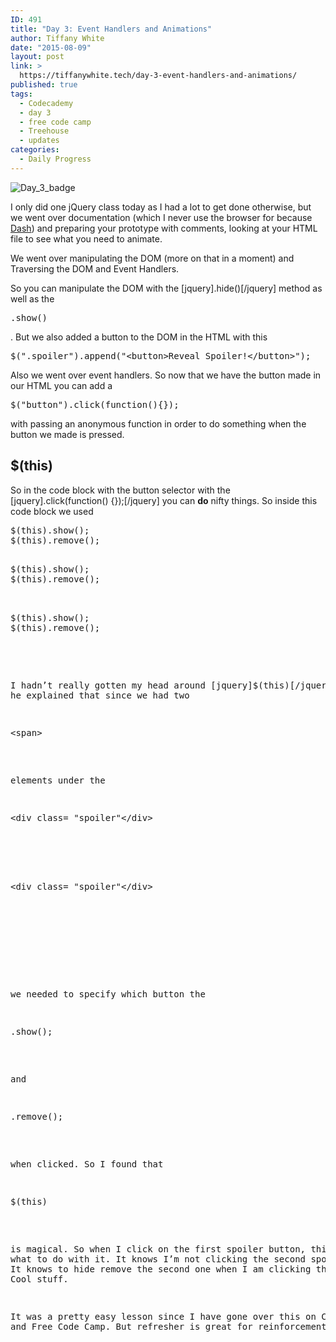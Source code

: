 ```yaml
---
ID: 491
title: "Day 3: Event Handlers and Animations"
author: Tiffany White
date: "2015-08-09"
layout: post
link: >
  https://tiffanywhite.tech/day-3-event-handlers-and-animations/
published: true
tags:
  - Codecademy
  - day 3
  - free code camp
  - Treehouse
  - updates
categories:
  - Daily Progress
---
```

<img class=" aligncenter" src="https://helloburgh.me/wp-content/uploads/2015/08/wpid-Screenshot-2015-08-09-20.08.12.png" alt="Day_3_badge" />

I only did one jQuery class today as I had a lot to get done otherwise, but we went over documentation (which I never use the browser for because <a href="https://kapeli.com/dash">Dash</a>) and preparing your prototype with comments, looking at your HTML file to see what you need to animate.

We went over manipulating the DOM (more on that in a moment) and Traversing the DOM and Event Handlers.

So you can manipulate the DOM with the [jquery].hide()[/jquery] method as well as the

<pre class="lang:javascript decode:1 " >.show()</pre>

. But we also added a button to the DOM in the HTML with this

<pre class="lang:javascript decode:1 " >$(&quot;.spoiler&quot;).append(&quot;&lt;button&gt;Reveal Spoiler!&lt;/button&gt;&quot;);</pre>

Also we went over event handlers. So now that we have the button made in our HTML you can add a

<pre class="lang:javascript decode:1 " >$(&quot;button&quot;).click(function(){});</pre>

with passing an anonymous function in order to do something when the button we made is pressed.

<h2>$(this)</h2>

So in the code block with the button selector with the [jquery].click(function() {});[/jquery] you can <strong>do</strong> nifty things. So inside this code block we used



<pre class="lang:javascript decode:1 " >$(this).show();
$(this).remove();

<pre class="lang:javascript decode:1 " >$(this).show();
$(this).remove();


<pre class="lang:javascript decode:1 " >$(this).show();
$(this).remove();

</pre>

I hadn’t really gotten my head around [jquery]$(this)[/jquery] until he explained that since we had two

<pre class="lang:html decode:1 " >&lt;span&gt;</pre>

elements under the



<pre class="lang:html decode:1 " >
&lt;div class= &quot;spoiler&quot;&lt;/div&gt;





<pre class="lang:html decode:1 " >
&lt;div class= &quot;spoiler&quot;&lt;/div&gt;






</pre>

we needed to specify which button the

<pre class="lang:javascript decode:1 " >.show();</pre>

and

<pre class="lang:javascript decode:1 " >.remove();</pre>

when clicked. So I found that

<pre class="lang:javascript decode:1 " >$(this)</pre>

is magical. So when I click on the first spoiler button, this knows what to do with it. It knows I’m not clicking the second spoiler button. It knows to hide remove the second one when I am clicking the first. Cool stuff.

It was a pretty easy lesson since I have gone over this on Codecademy and Free Code Camp. But refresher is great for reinforcement.